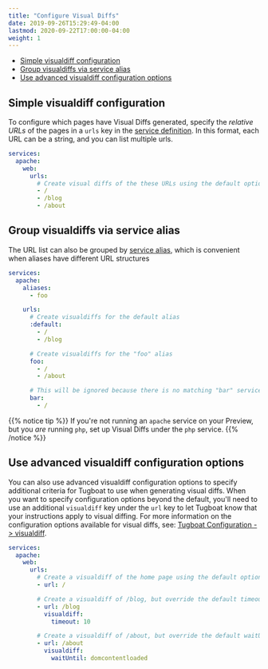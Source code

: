 ```yaml
---
title: "Configure Visual Diffs"
date: 2019-09-26T15:29:49-04:00
lastmod: 2020-09-22T17:00:00-04:00
weight: 1
---
```


- [Simple visualdiff configuration](#simple-visualdiff-copnfiguration)
- [Group visualdiffs via service alias](#group-visualdiffs-via-service-alias)
- [Use advanced visualdiff configuration options](#use-advanced-visualdiff-configuration-options)

## Simple visualdiff configuration

To configure which pages have Visual Diffs generated, specify the _relative URLs_ of the pages in a `urls` key in the
[service definition](/setting-up-services/). In this format, each URL can be a string, and you can list multiple urls.

```yaml
services:
  apache:
    web:
      urls:
        # Create visual diffs of the these URLs using the default options
        - /
        - /blog
        - /about
```

## Group visualdiffs via service alias

The URL list can also be grouped by [service alias](/reference/tugboat-configuration/#aliases), which is convenient when
aliases have different URL structures

```yaml
services:
  apache:
    aliases:
      - foo

    urls:
      # Create visualdiffs for the default alias
      :default:
        - /
        - /blog

      # Create visualdiffs for the "foo" alias
      foo:
        - /
        - /about

      # This will be ignored because there is no matching "bar" service alias
      bar:
        - /
```

{{% notice tip %}} If you're not running an `apache` service on your Preview, but you _are_ running `php`, set up Visual
Diffs under the `php` service. {{% /notice %}}

## Use advanced visualdiff configuration options

You can also use advanced visualdiff configuration options to specify additional criteria for Tugboat to use when
generating visual diffs. When you want to specify configuration options beyond the default, you'll need to use an
additional `visualdiff` key under the `url` key to let Tugboat know that your instructions apply to visual diffing. For
more information on the configuration options available for visual diffs, see:
[Tugboat Configuration -> visualdiff](/reference/tugboat-configuration/#visualdiff).

```yaml
services:
  apache:
    web:
      urls:
        # Create a visualdiff of the home page using the default options
        - url: /

        # Create a visualdiff of /blog, but override the default timeout option
        - url: /blog
          visualdiff:
            timeout: 10

        # Create a visualdiff of /about, but override the default waitUntil option
        - url: /about
          visualdiff:
            waitUntil: domcontentloaded
```
